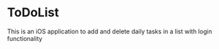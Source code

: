 # ToDoList
This is an iOS application to add and delete daily tasks in a list with login functionality
